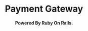 
<h1 align="center">Payment Gateway</h1>


<p align="center">
  <b>Powered By Ruby On Rails.</b></br>


</p>
